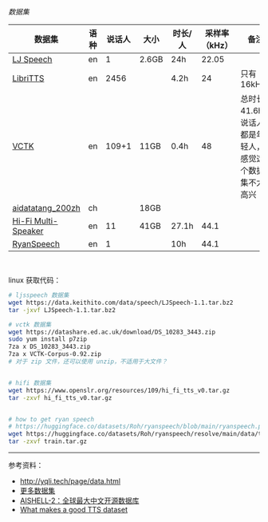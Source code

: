 
_数据集_

| 数据集                                                       | 语种 | 说话人 | 大小  | 时长/人 | 采样率（kHz） | 备注                                                  |
| ------------------------------------------------------------ | ---- | ------ | ----- | ------- | ------------- | ----------------------------------------------------- |
| [LJ Speech](https://keithito.com/LJ-Speech-Dataset/)         | en   | 1      | 2.6GB | 24h     | 22.05         |                                                       |
| [LibriTTS](https://www.openslr.org/60/)                      | en   | 2456   |       | 4.2h    | 24            | 只有16kHz                                             |
| [VCTK](https://datashare.ed.ac.uk/handle/10283/3443)         | en   | 109+1  | 11GB  | 0.4h    | 48            | 总时长41.6h，说话人都是年轻人，感觉这个数据集不太高兴 |
| [aidatatang_200zh](https://openslr.org/62/)                  | ch   |        | 18GB  |         |               |                                                       |
| [Hi-Fi Multi-Speaker](https://www.openslr.org/109/)          | en   | 11     | 41GB  | 27.1h   | 44.1          |                                                       |
| [RyanSpeech](https://huggingface.co/datasets/Roh/ryanspeech) | en   | 1      |       | 10h     | 44.1          |                                                       |


</br>

linux 获取代码：

```bash
# ljsspeech 数据集
wget https://data.keithito.com/data/speech/LJSpeech-1.1.tar.bz2
tar -jxvf LJSpeech-1.1.tar.bz2

# vctk 数据集
wget https://datashare.ed.ac.uk/download/DS_10283_3443.zip
sudo yum install p7zip
7za x DS_10283_3443.zip
7za x VCTK-Corpus-0.92.zip
# 对于 zip 文件，还可以使用 unzip，不适用于大文件？


# hifi 数据集
wget https://www.openslr.org/resources/109/hi_fi_tts_v0.tar.gz
tar -zxvf hi_fi_tts_v0.tar.gz


# how to get ryan speech
# https://huggingface.co/datasets/Roh/ryanspeech/blob/main/ryanspeech.py
wget https://huggingface.co/datasets/Roh/ryanspeech/resolve/main/data/train.tar.gz
tar -zxvf train.tar.gz
```
------------

参考资料：
- http://yqli.tech/page/data.html
- [更多数据集](https://zhuanlan.zhihu.com/p/267372288)
- [AISHELL-2：全球最大中文开源数据库](https://cloud.tencent.com/developer/news/249984)
- [What makes a good TTS dataset](https://github.com/coqui-ai/TTS/wiki/What-makes-a-good-TTS-dataset)